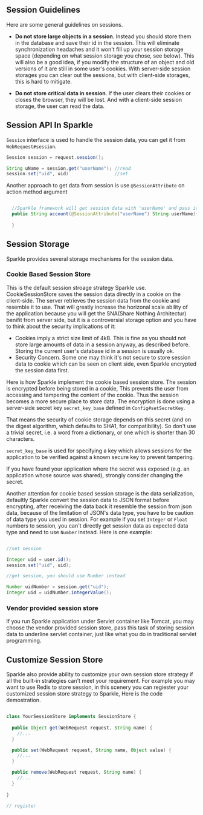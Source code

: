 ## Session Guidelines

Here are some general guidelines on sessions.

* __Do not store large objects in a session__. Instead you should store them in the database and save their id in the session. This will eliminate synchronization headaches and it won't fill up your session storage space (depending on what session storage you chose, see below). This will also be a good idea, if you modify the structure of an object and old versions of it are still in some user's cookies. With server-side session storages you can clear out the sessions, but with client-side storages, this is hard to mitigate.

* __Do not store critical data in session__. If the user clears their cookies or closes the browser, they will be lost. And with a client-side session storage, the user can read the data.

## Session API In Sparkle

`Session` interface is used to handle the session data, you can get it from `WebRequest#session`.

```java
Session session = request.session();

String uName = session.get("userName"); //read
session.set("uid", uid)                 //set
```

Another approach to get data from session is use `@SessionAttribute` on action method argument
```java

  //Sparkle framework will get session data with 'userName' and pass it as argument
  public String account(@SessionAttribute("userName") String userName){
    
  }

```

## Session Storage

Sparkle provides several storage mechanisms for the session data.

### Cookie Based Session Store

This is the default session stroage strategy Sparkle use.  CookieSessionStore saves the session data directly in a cookie on the client-side. The server retrieves the session data from the cookie and resemble it to use. That will greatly increase the horizonal scale ability of the application because you will get the SNA(Share Nothing Architectur) benifit from server side, but it is a controversial storage option and you have to think about the security implications of it:

* Cookies imply a strict size limit of 4kB. This is fine as you should not store large amounts of data in a session anyway, as described before. Storing the current user's database id in a session is usually ok.
* Security Concern. Some one may think it's not secure to store session data to cookie which can be seen on client side, even Sparkle encrypted the session data first.

Here is how Sparkle implement the cookie based session store. The session is encrypted before being stored in a cookie, This prevents the user from accessing and tampering the content of the cookie. Thus the session becomes a more secure place to store data. The encryption is done using a server-side secret key `secret_key_base` defined in `Config#setSecretKey`.

That means the security of cookie storage depends on this secret (and on the digest algorithm, which defaults to SHA1, for compatibility). So don't use a trivial secret, i.e. a word from a dictionary, or one which is shorter than 30 characters.

`secret_key_base` is used for specifying a key which allows sessions for the application to be verified against a known secure key to prevent tampering. 

If you have found your application where the secret was exposed (e.g. an application whose source was shared), strongly consider changing the secret.

Another attention for cookie based session storage is the data serialization, defaultly Sparkle convert the session data to JSON format before encrypting, after receiving the data back it resemble the session from json data, because of the limitation of JSON's data type, you have to be caution of data type you used in session. For example if you set `Integer` or `Float` numbers to session, you can't directly get session data as expected data type and need to use `Number` instead. Here is one example:

```java

//set session

Integer uid = user.id();
session.set("uid", uid);

//get session, you should use Number instead

Number uidNumber = session.get("uid");
Integer uid = uidNumber.integerValue();

```

### Vendor provided session store

If you run Sparkle application under Servlet container like Tomcat, you may choose the vendor provided session store, pass this task of storing session data to underline servlet container, just like what you do in traditional servlet programming.

## Customize Session Store

Sparkle also provide ability to customize your own session store strategy if all the built-in strategies can't meet your requirement. For example you may want to use Redis to store session, in this scenery you can regiester your customized session store strategy to Sparkle, Here is the code demostration.

```java

class YourSessionStore implements SessionStore {
  
  public Object get(WebRequest request, String name) {
    //...
  }

  public set(WebRequest request, String name, Object value) {
    //...
  }

  public remove(WebRequest request, String name) {
    //...
  }
  
}

// register



```